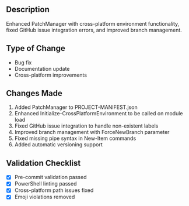 ## Description
Enhanced PatchManager with cross-platform environment functionality, fixed GitHub issue integration errors, and improved branch management.

## Type of Change
- Bug fix
- Documentation update
- Cross-platform improvements

## Changes Made
1. Added PatchManager to PROJECT-MANIFEST.json
2. Enhanced Initialize-CrossPlatformEnvironment to be called on module load
3. Fixed GitHub issue integration to handle non-existent labels
4. Improved branch management with ForceNewBranch parameter
5. Fixed missing pipe syntax in New-Item commands
6. Added automatic versioning support

## Validation Checklist
- [x] Pre-commit validation passed
- [x] PowerShell linting passed
- [x] Cross-platform path issues fixed
- [x] Emoji violations removed
